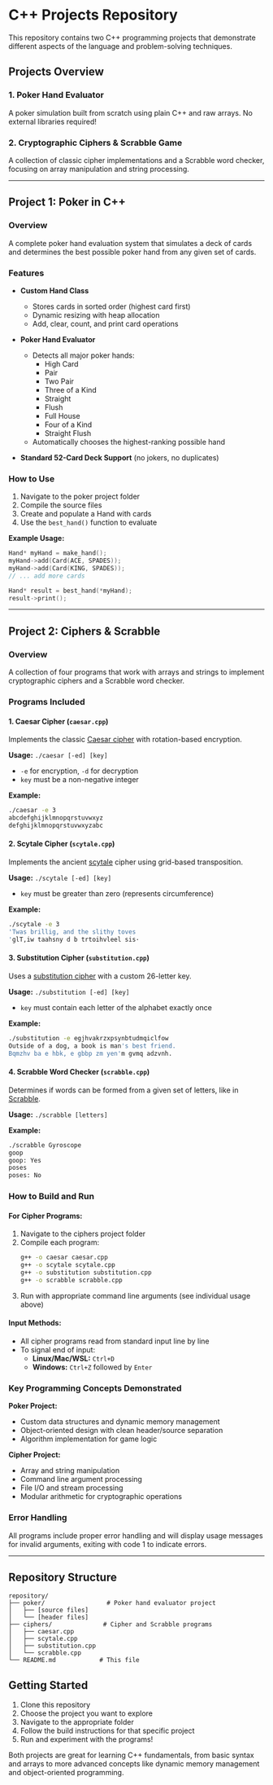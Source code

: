 # C++ Projects Repository

This repository contains two C++ programming projects that demonstrate different aspects of the language and problem-solving techniques.

## Projects Overview

### 1. Poker Hand Evaluator
A poker simulation built from scratch using plain C++ and raw arrays. No external libraries required!

### 2. Cryptographic Ciphers & Scrabble Game
A collection of classic cipher implementations and a Scrabble word checker, focusing on array manipulation and string processing.

---

## Project 1: Poker in C++

### Overview
A complete poker hand evaluation system that simulates a deck of cards and determines the best possible poker hand from any given set of cards.

### Features
- **Custom Hand Class**
  - Stores cards in sorted order (highest card first)
  - Dynamic resizing with heap allocation
  - Add, clear, count, and print card operations

- **Poker Hand Evaluator**
  - Detects all major poker hands:
    - High Card
    - Pair
    - Two Pair
    - Three of a Kind
    - Straight
    - Flush
    - Full House
    - Four of a Kind
    - Straight Flush
  - Automatically chooses the highest-ranking possible hand

- **Standard 52-Card Deck Support** (no jokers, no duplicates)

### How to Use
1. Navigate to the poker project folder
2. Compile the source files
3. Create and populate a Hand with cards
4. Use the `best_hand()` function to evaluate

**Example Usage:**
```cpp
Hand* myHand = make_hand();
myHand->add(Card(ACE, SPADES));
myHand->add(Card(KING, SPADES));
// ... add more cards

Hand* result = best_hand(*myHand);
result->print();
```

---

## Project 2: Ciphers & Scrabble

### Overview
A collection of four programs that work with arrays and strings to implement cryptographic ciphers and a Scrabble word checker.

### Programs Included

#### 1. Caesar Cipher (`caesar.cpp`)
Implements the classic [Caesar cipher](https://en.wikipedia.org/wiki/Caesar_cipher) with rotation-based encryption.

**Usage:** `./caesar [-ed] [key]`
- `-e` for encryption, `-d` for decryption
- `key` must be a non-negative integer

**Example:**
```bash
./caesar -e 3
abcdefghijklmnopqrstuvwxyz
defghijklmnopqrstuvwxyzabc
```

#### 2. Scytale Cipher (`scytale.cpp`)
Implements the ancient [scytale](https://en.wikipedia.org/wiki/Scytale) cipher using grid-based transposition.

**Usage:** `./scytale [-ed] [key]`
- `key` must be greater than zero (represents circumference)

**Example:**
```bash
./scytale -e 3
'Twas brillig, and the slithy toves
'glT,iw taahsny d b trtoihvleel sis·
```

#### 3. Substitution Cipher (`substitution.cpp`)
Uses a [substitution cipher](https://en.wikipedia.org/wiki/Substitution_cipher) with a custom 26-letter key.

**Usage:** `./substitution [-ed] [key]`
- `key` must contain each letter of the alphabet exactly once

**Example:**
```bash
./substitution -e egjhvakrzxpsynbtudmqiclfow
Outside of a dog, a book is man's best friend.
Bqmzhv ba e hbk, e gbbp zm yen'm gvmq adzvnh.
```

#### 4. Scrabble Word Checker (`scrabble.cpp`)
Determines if words can be formed from a given set of letters, like in [Scrabble](https://en.wikipedia.org/wiki/Scrabble).

**Usage:** `./scrabble [letters]`

**Example:**
```bash
./scrabble Gyroscope
goop
goop: Yes
poses
poses: No
```

### How to Build and Run

#### For Cipher Programs:
1. Navigate to the ciphers project folder
2. Compile each program:
   ```bash
   g++ -o caesar caesar.cpp
   g++ -o scytale scytale.cpp
   g++ -o substitution substitution.cpp
   g++ -o scrabble scrabble.cpp
   ```
3. Run with appropriate command line arguments (see individual usage above)

#### Input Methods:
- All cipher programs read from standard input line by line
- To signal end of input:
  - **Linux/Mac/WSL:** `Ctrl+D`
  - **Windows:** `Ctrl+Z` followed by `Enter`

### Key Programming Concepts Demonstrated

**Poker Project:**
- Custom data structures and dynamic memory management
- Object-oriented design with clean header/source separation
- Algorithm implementation for game logic

**Cipher Project:**
- Array and string manipulation
- Command line argument processing
- File I/O and stream processing
- Modular arithmetic for cryptographic operations

### Error Handling
All programs include proper error handling and will display usage messages for invalid arguments, exiting with code 1 to indicate errors.

---

## Repository Structure
```
repository/
├── poker/                 # Poker hand evaluator project
│   ├── [source files]
│   └── [header files]
├── ciphers/              # Cipher and Scrabble programs
│   ├── caesar.cpp
│   ├── scytale.cpp
│   ├── substitution.cpp
│   └── scrabble.cpp
└── README.md            # This file
```

## Getting Started
1. Clone this repository
2. Choose the project you want to explore
3. Navigate to the appropriate folder
4. Follow the build instructions for that specific project
5. Run and experiment with the programs!

Both projects are great for learning C++ fundamentals, from basic syntax and arrays to more advanced concepts like dynamic memory management and object-oriented programming.
